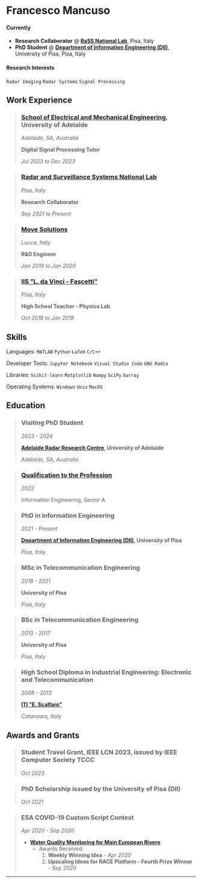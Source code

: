 # **Francesco Mancuso**

#### Currently
- **Research Collaborator** @ [**RaSS National Lab**](https://labrass.cnit.it), Pisa, Italy
- **PhD Student** @ [**Department of Information Engineering (DII)**](https://www.dii.unipi.it), University of Pisa, Pisa, Italy

#### Research Interests
`Radar Imaging` `Radar Systems` `Signal Processing`

## Work Experience

> ### [School of Electrical and Mechanical Engineering](https://set.adelaide.edu.au/electrical-mechanical-engineering/), University of Adelaide
> _Adelaide, SA, Australia_
> 
> **Digital Signal Processing Tutor**
> 
> _Jul 2023 to Dec 2023_

> ### [Radar and Surveillance Systems National Lab](https://labrass.cnit.it)
> _Pisa, Italy_
> 
> **Research Collaborator**
> 
> _Sep 2021 to Present_

> ### [Move Solutions](https://www.movesolutions.it)
> _Lucca, Italy_
> 
> **R&D Engineer**
> 
> _Jan 2019 to Jan 2020_

> ### [IIS ”L. da Vinci - Fascetti”](https://www.davincifascetti.it) 
> _Pisa, Italy_
> 
> **High School Teacher - Physics Lab**
> 
> _Oct 2018 to Jan 2019_

## Skills

Languages: `MATLAB` `Python` `LaTeX` `C/C++`

Developer Tools: `Jupyter Notebook` `Visual Studio Code` `GNU Radio`

Libraries: `Scikit-learn` `Matplotlib` `Numpy` `SciPy` `Xarray`

Operating Systems: `Windows` `Unix` `MacOS`

## Education

> ### Visiting PhD Student
> _2023 - 2024_
>
> **[Adelaide Radar Research Centre](https://www.adelaide.edu.au/radar/), University of Adelaide**
> 
> _Adelaide, SA, Australia_

> ### [Qualification to the Profession](https://www.ordineingegneripisa.it/istituzione/albo/?m=45j39350n5147e411)
> _2022_
>
> Information Engineering, Sector A

> ### PhD in Information Engineering
> _2021 - Present_
>
> **[Department of Information Engineering (DII)](https://www.dii.unipi.it), University of Pisa**
> 
> _Pisa, Italy_

> ### MSc in Telecommunication Engineering
> _2018 - 2021_
> 
> **University of Pisa**
> 
> _Pisa, Italy_

> ### BSc in Telecommunication Engineering
> _2013 - 2017_
> 
> **University of Pisa**
> 
> _Pisa, Italy_

> ### High School Diploma in Industrial Engineering: Electronic and Telecommunication
> _2008 - 2013_
> 
> [**ITI "E. Scalfaro"**](https://www.itiscalfaro-cz.it)
> 
> _Catanzaro, Italy_

## Awards and Grants

> ### Student Travel Grant, IEEE LCN 2023, issued by IEEE Computer Society TCCC
> _Oct 2023_

> ### PhD Scholarship issued by the University of Pisa (DII)
> _Oct 2021_

> ### ESA COVID-19 Custom Script Contest
> _Apr 2020 - Sep 2020_
> - [**Water Quality Monitoring for Main European Rivers**](https://www.sentinel-hub.com/develop/community/contest-covid/)
>     * Awards Received:
>         1. **Weekly Winning Idea** - _Apr 2020_
>         2. **Upscaling Ideas for RACE Platform - Fourth Prize Winner** - _Sep 2020_
---
